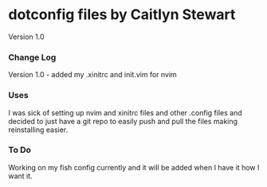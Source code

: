 # dotconfig files by Caitlyn Stewart

Version 1.0

### Change Log

Version 1.0 - added my .xinitrc and init.vim for nvim


### Uses

I was sick of setting up nvim and xinitrc files and other .config files and decided to just have a git repo to easily push and pull the files making reinstalling easier.

### To Do 

Working on my fish config currently and it will be added when I have it how I want it.
